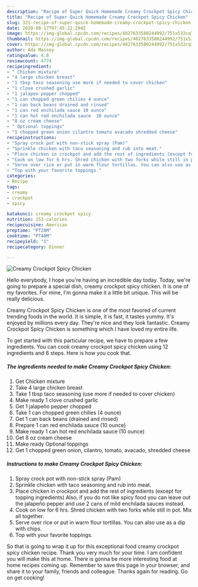 ```yaml
---
description: "Recipe of Super Quick Homemade Creamy Crockpot Spicy Chicken"
title: "Recipe of Super Quick Homemade Creamy Crockpot Spicy Chicken"
slug: 321-recipe-of-super-quick-homemade-creamy-crockpot-spicy-chicken
date: 2020-08-17T07:45:22.294Z
image: https://img-global.cpcdn.com/recipes/4827633580244992/751x532cq70/creamy-crockpot-spicy-chicken-recipe-main-photo.jpg
thumbnail: https://img-global.cpcdn.com/recipes/4827633580244992/751x532cq70/creamy-crockpot-spicy-chicken-recipe-main-photo.jpg
cover: https://img-global.cpcdn.com/recipes/4827633580244992/751x532cq70/creamy-crockpot-spicy-chicken-recipe-main-photo.jpg
author: Ada Massey
ratingvalue: 4.8
reviewcount: 4774
recipeingredient:
- " Chicken mixture"
- "4 large chicken breast"
- "1 tbsp taco seasoning use more if needed to cover chicken"
- "1 clove crushed garlic"
- "1 jalapeo pepper chopped"
- "1 can chopped green chilies 4 ounce"
- "1 can back beans drained and rinsed"
- "1 can red enchilada sauce 10 ounce"
- "1 can hot red enchilada sauce  10 ounce"
- "8 oz cream cheese"
- " Optional toppings"
- "1 chopped green onion cilantro tomato avacado shredded cheese"
recipeinstructions:
- "Spray crock pot with non-stick spray (Pam)"
- "Sprinkle chicken with taco seasoning and rub into meat."
- "Place chicken in crockpot and add the rest of ingredients (except for topping ingredients) Also, if you do not like spicy food you can leave out the jalapeño pepper and use 2 cans of mild enchilada sauces instead."
- "Cook on low for 6 hrs. Shred chicken with two forks while still in pot. Mix all together."
- "Serve over rice or put in warm flour tortillas. You can also use as a dip with chips."
- "Top with your favorite toppings."
categories:
- Recipe
tags:
- creamy
- crockpot
- spicy

katakunci: creamy crockpot spicy 
nutrition: 153 calories
recipecuisine: American
preptime: "PT28M"
cooktime: "PT40M"
recipeyield: "1"
recipecategory: Dinner

---
```



![Creamy Crockpot Spicy Chicken](https://img-global.cpcdn.com/recipes/4827633580244992/751x532cq70/creamy-crockpot-spicy-chicken-recipe-main-photo.jpg)

Hello everybody, I hope you're having an incredible day today. Today, we're going to prepare a special dish, creamy crockpot spicy chicken. It is one of my favorites. For mine, I'm gonna make it a little bit unique. This will be really delicious.

Creamy Crockpot Spicy Chicken is one of the most favored of current trending foods in the world. It is simple, it is fast, it tastes yummy. It's enjoyed by millions every day. They're nice and they look fantastic. Creamy Crockpot Spicy Chicken is something which I have loved my entire life.




To get started with this particular recipe, we have to prepare a few ingredients. You can cook creamy crockpot spicy chicken using 12 ingredients and 6 steps. Here is how you cook that.

<!--inarticleads1-->

##### The ingredients needed to make Creamy Crockpot Spicy Chicken:

1. Get  Chicken mixture
1. Take 4 large chicken breast
1. Take 1 tbsp taco seasoning (use more if needed to cover chicken)
1. Make ready 1 clove crushed garlic
1. Get 1 jalapeño pepper chopped
1. Take 1 can chopped green chilies (4 ounce)
1. Get 1 can back beans (drained and rinsed)
1. Prepare 1 can red enchilada sauce (10 ounce)
1. Make ready 1 can hot red enchilada sauce  (10 ounce)
1. Get 8 oz cream cheese
1. Make ready  Optional toppings
1. Get 1 chopped green onion, cilantro, tomato, avacado, shredded cheese




<!--inarticleads2-->

##### Instructions to make Creamy Crockpot Spicy Chicken:

1. Spray crock pot with non-stick spray (Pam)
1. Sprinkle chicken with taco seasoning and rub into meat.
1. Place chicken in crockpot and add the rest of ingredients (except for topping ingredients) Also, if you do not like spicy food you can leave out the jalapeño pepper and use 2 cans of mild enchilada sauces instead.
1. Cook on low for 6 hrs. Shred chicken with two forks while still in pot. Mix all together.
1. Serve over rice or put in warm flour tortillas. You can also use as a dip with chips.
1. Top with your favorite toppings.




So that is going to wrap it up for this exceptional food creamy crockpot spicy chicken recipe. Thank you very much for your time. I am confident you will make this at home. There is gonna be more interesting food at home recipes coming up. Remember to save this page in your browser, and share it to your family, friends and colleague. Thanks again for reading. Go on get cooking!
